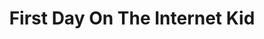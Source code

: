 ---
layout: post
title:  "First Day On The Internet Kid"
categories: meme-template
template_id: 469
---